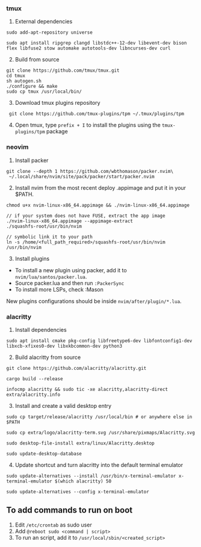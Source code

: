 ### tmux

1. External dependencies

```
sudo add-apt-repository universe
```

```
sudo apt install ripgrep clangd libstdc++-12-dev libevent-dev bison flex libfuse2 stow automake autotools-dev libncurses-dev curl
```

2. Build from source

```
git clone https://github.com/tmux/tmux.git
cd tmux
sh autogen.sh
./configure && make
sudo cp tmux /usr/local/bin/
```

3. Download tmux plugins repository

```
 git clone https://github.com/tmux-plugins/tpm ~/.tmux/plugins/tpm
```

4. Open tmux, type `prefix + I` to install the plugins using the `tmux-plugins/tpm` package


### neovim 

1. Install packer

```
git clone --depth 1 https://github.com/wbthomason/packer.nvim\
 ~/.local/share/nvim/site/pack/packer/start/packer.nvim
```

2. Install nvim from the most recent deploy .appimage and put it in your $PATH.

```
chmod u+x nvim-linux-x86_64.appimage && ./nvim-linux-x86_64.appimage

// if your system does not have FUSE, extract the app image
./nvim-linux-x86_64.appimage --appimage-extract
./squashfs-root/usr/bin/nvim

// symbolic link it to your path
ln -s /home/<full_path_required>/squashfs-root/usr/bin/nvim /usr/bin/nvim
```

3. Install plugins

- To install a new plugin using packer, add it to ```nvim/lua/santos/packer.lua```.
- Source packer.lua and then run ```:PackerSync```
- To install more LSPs, check :Mason

New plugins configurations should be inside ```nvim/after/plugin/*.lua```.


### alacritty

1. Install dependencies

```
sudo apt install cmake pkg-config libfreetype6-dev libfontconfig1-dev libxcb-xfixes0-dev libxkbcommon-dev python3
```

2. Build alacritty from source

```
git clone https://github.com/alacritty/alacritty.git
```

```
cargo build --release
```

```
infocmp alacritty && sudo tic -xe alacritty,alacritty-direct extra/alacritty.info
```

3. Install and create a valid desktop entry

```
sudo cp target/release/alacritty /usr/local/bin # or anywhere else in $PATH
```

```
sudo cp extra/logo/alacritty-term.svg /usr/share/pixmaps/Alacritty.svg
```

```
sudo desktop-file-install extra/linux/Alacritty.desktop
```

```
sudo update-desktop-database
```

4. Update shortcut and turn alacritty into the default terminal emulator


```
sudo update-alternatives --install /usr/bin/x-terminal-emulator x-terminal-emulator $(which alacritty) 50
```

```
sudo update-alternatives --config x-terminal-emulator
```

## To add commands to run on boot

1. Edit `/etc/crontab` as sudo user
2. Add `@reboot sudo <command | script>`
3. To run an script, add it to `/usr/local/sbin/<created_script>`

